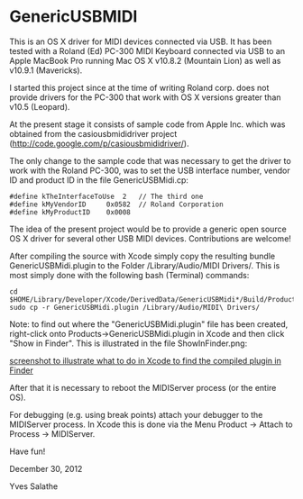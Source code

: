 GenericUSBMIDI
==============

This is an OS X driver for MIDI devices connected via USB. It has been tested with a Roland (Ed) PC-300 MIDI Keyboard connected via USB to an Apple MacBook Pro running Mac OS X v10.8.2 (Mountain Lion) as well as v10.9.1 (Mavericks).

I started this project since at the time of writing Roland corp. does not provide drivers for the PC-300 that work with OS X versions greater than v10.5 (Leopard). 

At the present stage it consists of sample code from Apple Inc. which was obtained from the casiousbmididriver project (http://code.google.com/p/casiousbmididriver/).

The only change to the sample code that was necessary to get the driver to work with the Roland PC-300, was to set the USB interface number, vendor ID and product ID in the file GenericUSBMidi.cp:

    #define kTheInterfaceToUse	2	// The third one
    #define kMyVendorID		0x0582	// Roland Corporation
    #define kMyProductID	0x0008

The idea of the present project would be to provide a generic open source OS X driver for several other USB MIDI devices. Contributions are welcome! 


After compiling the source with Xcode simply copy the resulting bundle GenericUSBMidi.plugin to the Folder /Library/Audio/MIDI Drivers/. This is most simply done with the following bash (Terminal) commands:

    cd $HOME/Library/Developer/Xcode/DerivedData/GenericUSBMidi*/Build/Products/Debug
    sudo cp -r GenericUSBMidi.plugin /Library/Audio/MIDI\ Drivers/

Note: to find out where the "GenericUSBMidi.plugin" file has been created, right-click onto Products->GenericUSBMidi.plugin in Xcode and then click "Show in Finder". This is illustrated in the file ShowInFinder.png:

[screenshot to illustrate what to do in Xcode to find the compiled plugin in Finder](ShowInFinder.png)

After that it is necessary to reboot the MIDIServer process (or the entire OS). 

For debugging (e.g. using break points) attach your debugger to the MIDIServer process.
In Xcode this is done via the Menu Product -> Attach to Process -> MIDIServer.

Have fun!

December 30, 2012

Yves Salathe
